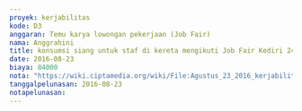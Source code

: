 ```yaml
---
proyek: kerjabilitas
kode: D3
anggaran: Temu karya lowongan pekerjaan (Job Fair)
nama: Anggrahini
title: konsumsi siang untuk staf di kereta mengikuti Job Fair Kediri 24 - 25 Agustus 2016
date: 2016-08-23
biaya: 84000
nota: "https://wiki.ciptamedia.org/wiki/File:Agustus_23_2016_kerjabilitas_D3_konsumsi_kereta_api_tim_jobfair_kediri_inok.jpg"
tanggalpelunasan: 2016-08-23
notapelunasan:
---
```

